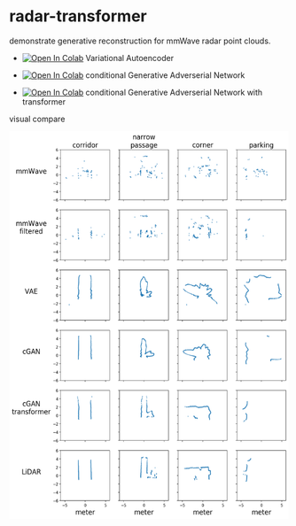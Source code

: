 # radar-transformer

demonstrate generative reconstruction for mmWave radar point clouds.


- [![Open In Colab](https://colab.research.google.com/assets/colab-badge.svg)](https://colab.research.google.com/github/huangjuite/radar-transformer/blob/master/colab/train_vae_reconstruct.ipynb) Variational Autoencoder 

- [![Open In Colab](https://colab.research.google.com/assets/colab-badge.svg)](https://colab.research.google.com/github/huangjuite/radar-transformer/blob/master/colab/train_cgan_reconstruct.ipynb) conditional Generative Adverserial Network  

- [![Open In Colab](https://colab.research.google.com/assets/colab-badge.svg)](https://colab.research.google.com/github/huangjuite/radar-transformer/blob/master/colab/train_cgan_reconstruct.ipynb) conditional Generative Adverserial Network with transformer

visual compare

<img src="fig/visual_compare.png" height="700" />

